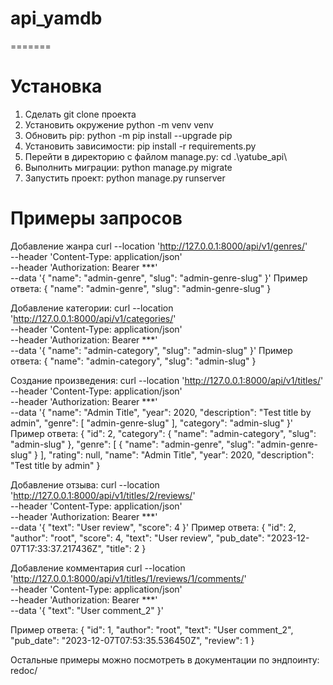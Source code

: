 # api_yamdb

=======

# Установка
1. Сделать git clone проекта
2. Установить окружение python -m venv venv
3. Обновить pip: python -m pip install --upgrade pip
4. Установить зависимости: pip install -r requirements.py
5. Перейти в директорию с файлом manage.py: cd .\yatube_api\
6. Выполнить миграции: python manage.py migrate
7. Запустить проект: python manage.py runserver


# Примеры запросов
Добавление жанра
curl --location 'http://127.0.0.1:8000/api/v1/genres/' \
--header 'Content-Type: application/json' \
--header 'Authorization: Bearer ***' \
--data '{
  "name": "admin-genre",
  "slug": "admin-genre-slug"
}'
Пример ответа:
{
    "name": "admin-genre",
    "slug": "admin-genre-slug"
}

Добавление категории:
curl --location 'http://127.0.0.1:8000/api/v1/categories/' \
--header 'Content-Type: application/json' \
--header 'Authorization: Bearer ***' \
--data '{
  "name": "admin-category",
  "slug": "admin-slug"
}'
Пример ответа:
{
    "name": "admin-category",
    "slug": "admin-slug"
}

Создание произведения:
curl --location 'http://127.0.0.1:8000/api/v1/titles/' \
--header 'Content-Type: application/json' \
--header 'Authorization: Bearer ***' \
--data '{
    "name": "Admin Title",
    "year": 2020,
    "description": "Test title by admin",
    "genre": [
        "admin-genre-slug"
    ],
    "category": "admin-slug"
}'
Пример ответа:
{
    "id": 2,
    "category": {
        "name": "admin-category",
        "slug": "admin-slug"
    },
    "genre": [
        {
            "name": "admin-genre",
            "slug": "admin-genre-slug"
        }
    ],
    "rating": null,
    "name": "Admin Title",
    "year": 2020,
    "description": "Test title by admin"
}

Добавление отзыва:
curl --location 'http://127.0.0.1:8000/api/v1/titles/2/reviews/' \
--header 'Content-Type: application/json' \
--header 'Authorization: Bearer ***' \
--data '{
    "text": "User review",
    "score": 4
}'
Пример ответа:
{
    "id": 2,
    "author": "root",
    "score": 4,
    "text": "User review",
    "pub_date": "2023-12-07T17:33:37.217436Z",
    "title": 2
}

Добавление комментария
curl --location 'http://127.0.0.1:8000/api/v1/titles/1/reviews/1/comments/' \
--header 'Content-Type: application/json' \
--header 'Authorization: Bearer ***' \
--data '{
    "text": "User comment_2"
}'

Пример ответа:
{
    "id": 1,
    "author": "root",
    "text": "User comment_2",
    "pub_date": "2023-12-07T07:53:35.536450Z",
    "review": 1
}

Остальные примеры можно посмотреть в документации по эндпоинту: redoc/
